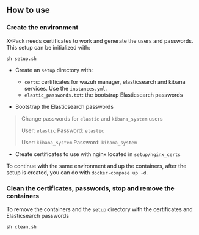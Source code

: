 ## How to use

### Create the environment

X-Pack needs certificates to work and generate the users and passwords. This setup can be initialized with:

```
sh setup.sh
```

- Create an `setup` directory with:
  - `certs`: certificates for wazuh manager, elasticsearch and kibana services. Use the `instances.yml`.
  - `elastic_passwords.txt`: the bootstrap Elasticsearch passwords

- Bootstrap the Elasticsearch passwords
> Change passwords for `elastic` and `kibana_system` users
>
> User: `elastic`
> Password: `elastic`
>
> User: `kibana_system`
> Password: `kibana_system`

- Create certificates to use with nginx located in `setup/nginx_certs`

To continue with the same environment and up the containers, after the setup is created, you can do with `docker-compose up -d`.

### Clean the certificates, passwords, stop and remove the containers

To remove the containers and the `setup` directory with the certificates and Elasticsearch passwords

```
sh clean.sh
```
